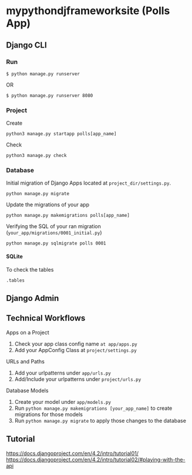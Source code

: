# mypythondjframeworksite (Polls App)

## Django CLI

### Run
```
$ python manage.py runserver
```
OR
```
$ python manage.py runserver 8080
```

### Project

Create
```
python3 manage.py startapp polls[app_name]
```

Check
```
python3 manage.py check
```

### Database

Initial migration of Django Apps located at ```project_dir/settings.py```.
```
python manage.py migrate
```

Update the migrations of your app
```
python manage.py makemigrations polls[app_name]
```

Verifying the SQL of your ran migration (```your_app/migrations/0001_initial.py```)
```
python manage.py sqlmigrate polls 0001
```

#### SQLite

To check the tables
```
.tables
```

## Django Admin



## Technical Workflows

Apps on a Project
1. Check your app class config name ```at app/apps.py```
2. Add your AppConfig Class at ```project/settings.py```

URLs and Paths
1. Add your urlpatterns under ```app/urls.py```
2. Add/Include your urlpatterns under ```project/urls.py```

Database Models
1. Create your model under ```app/models.py```
2. Run ```python manage.py makemigrations [your_app_name]``` to create migrations for those models
3. Run ```python manage.py migrate``` to apply those changes to the database

## Tutorial

https://docs.djangoproject.com/en/4.2/intro/tutorial01/
https://docs.djangoproject.com/en/4.2/intro/tutorial02/#playing-with-the-api

